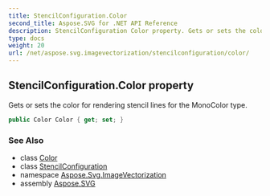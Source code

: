 ```yaml
---
title: StencilConfiguration.Color
second_title: Aspose.SVG for .NET API Reference
description: StencilConfiguration Color property. Gets or sets the color for rendering stencil lines for the MonoColor type
type: docs
weight: 20
url: /net/aspose.svg.imagevectorization/stencilconfiguration/color/
---
```

## StencilConfiguration.Color property

Gets or sets the color for rendering stencil lines for the MonoColor type.

```csharp
public Color Color { get; set; }
```

### See Also

* class [Color](../../../aspose.svg.drawing/color/)
* class [StencilConfiguration](../)
* namespace [Aspose.Svg.ImageVectorization](../../../aspose.svg.imagevectorization/)
* assembly [Aspose.SVG](../../../)
